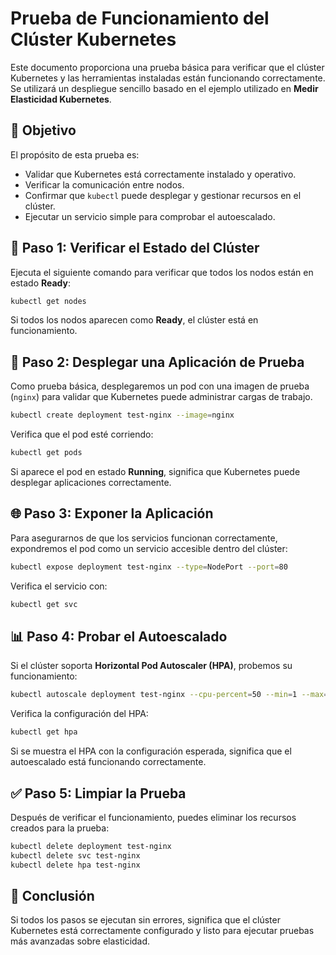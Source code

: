 # Prueba de Funcionamiento del Clúster Kubernetes

Este documento proporciona una prueba básica para verificar que el clúster Kubernetes y las herramientas instaladas están funcionando correctamente. Se utilizará un despliegue sencillo basado en el ejemplo utilizado en **Medir Elasticidad Kubernetes**.

## 📌 Objetivo
El propósito de esta prueba es:
- Validar que Kubernetes está correctamente instalado y operativo.
- Verificar la comunicación entre nodos.
- Confirmar que `kubectl` puede desplegar y gestionar recursos en el clúster.
- Ejecutar un servicio simple para comprobar el autoescalado.

## 🚀 Paso 1: Verificar el Estado del Clúster
Ejecuta el siguiente comando para verificar que todos los nodos están en estado **Ready**:
```bash
kubectl get nodes
```
Si todos los nodos aparecen como **Ready**, el clúster está en funcionamiento.

## 🔧 Paso 2: Desplegar una Aplicación de Prueba
Como prueba básica, desplegaremos un pod con una imagen de prueba (`nginx`) para validar que Kubernetes puede administrar cargas de trabajo.

```bash
kubectl create deployment test-nginx --image=nginx
```
Verifica que el pod esté corriendo:
```bash
kubectl get pods
```
Si aparece el pod en estado **Running**, significa que Kubernetes puede desplegar aplicaciones correctamente.

## 🌐 Paso 3: Exponer la Aplicación
Para asegurarnos de que los servicios funcionan correctamente, expondremos el pod como un servicio accesible dentro del clúster:
```bash
kubectl expose deployment test-nginx --type=NodePort --port=80
```
Verifica el servicio con:
```bash
kubectl get svc
```

## 📊 Paso 4: Probar el Autoescalado
Si el clúster soporta **Horizontal Pod Autoscaler (HPA)**, probemos su funcionamiento:
```bash
kubectl autoscale deployment test-nginx --cpu-percent=50 --min=1 --max=5
```
Verifica la configuración del HPA:
```bash
kubectl get hpa
```
Si se muestra el HPA con la configuración esperada, significa que el autoescalado está funcionando correctamente.

## ✅ Paso 5: Limpiar la Prueba
Después de verificar el funcionamiento, puedes eliminar los recursos creados para la prueba:
```bash
kubectl delete deployment test-nginx
kubectl delete svc test-nginx
kubectl delete hpa test-nginx
```

## 📌 Conclusión
Si todos los pasos se ejecutan sin errores, significa que el clúster Kubernetes está correctamente configurado y listo para ejecutar pruebas más avanzadas sobre elasticidad.